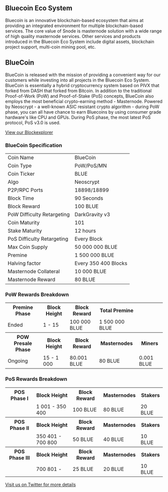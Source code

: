 <h2>Bluecoin Eco System</h2>
<p> Bluecoin is an innovative blockchain-based ecosystem that aims at providing an integrated environment 
	for multiple blockchain-based services. The core value of Snode is masternode solution with a wide 
	range of high quality masternode services. Other services and products introduced in the Bluecoin Eco 
	System include digital assets, blockchain project support, multi-coin mining pool, etc.
</p>

<h2>BlueCoin</h2>
<p> BlueCoin is released with the mission of providing a convenient way for our customers while investing
	into all projects in the Bluecoin Eco System. BlueCoin is essentially a hybrid cryptocurrency system 
	based on PIVX that forked from DASH that forked from Bitcoin. In addition to the traditional Proof-of-Work
	(PoW) and Proof-of-Stake (PoS) concepts, BlueCoin also employs the most beneficial crypto-earning method
	- Masternode. Powered by Neoscrypt - a well-known ASIC resistant crypto algorithm - during PoW phase, you 
	can all have chance to earn Bluecoins by using consumer grade hardware's like CPU and GPUs. During PoS 
	phase, the most latest PoS protocol, PoS v3.0 is used.
</p>

<a href="http://51.68.189.168:3001/" title="Bluecoin Explorer" target="_blank" rel="noopener noreferrer">View our Blockexplorer</a>

<h3>BlueCoin Specification</h3>
<table>
<tbody>
	<tr><td>Coin Name</td><td>BlueCoin</td></tr>
	<tr><td>Coin Type</td><td>PoW/PoS/MN</td></tr>
	<tr><td>Coin Ticker</td><td>BLUE</td></tr>	
	<tr><td>Algo</td><td>Neoscrypt</td></tr>
	<tr><td>P2P/RPC Ports</td><td>18898/18899</td></tr>
	<tr><td>Block Time</td><td>90 Seconds</td></tr>
	<tr><td>Block Reward</td><td>100 BLUE</td></tr>
	<tr><td>PoW Difficulty Retargeting</td><td>DarkGravity v3</td></tr>
	<tr><td>Coin Maturity</td><td>101</td></tr>
	<tr><td>Stake Maturity</td><td>12 hours</td></tr>
	<tr><td>PoS Difficulty Retargeting</td><td>Every Block</td></tr>
	<tr><td>Max Coin Supply</td><td>50 000 000 BLUE</td></tr> 
	<tr><td>Premine</td><td>1 500 000 BLUE</td></tr>
	<tr><td>Halving factor</td><td>Every 350 400 Blocks</td></tr>
	<tr><td>Masternode Collateral</td><td>10 000 BLUE</td></tr>
	<tr><td>Masternode Reward</td><td>80 BLUE</td></tr>
</tbody>
</table>

<h3>PoW Rewards Breakdown</h3>
<table>
<tbody>
	<tr><th>Premine Phase</th><th>Block Height</th><th>Block Reward</th><th>Total Premine</th></tr>
	<tr><td>Ended</td><td>1 - 15</td><td>100 000 BLUE</td><td>1 500 000 BLUE</th></tr>
</tbody>
<tbody>
	<tr><th>POW Presale Phase</th><th>Block Height</th><th>Block Reward</th><th>Masternodes</th><th>Miners</th></tr>	
	<tr><td>Ongoing</td><td>15 - 1 000</td><td>80.001 BLUE</td><td>80 BLUE</td><td>0.001 BLUE</td></tr>
</tbody>
</table>

<h3>PoS Rewards Breakdown</h3>
<table>
<tbody>
	<tr><th>POS Phase I</th><th>Block Height</th><th>Block Reward</th><th>Masternodes</th><th>Stakers</th></tr>	
	<tr><td></td><td>1 001 - 350 400</td><td>100 BLUE</td><td>80 BLUE</td><td>20 BLUE</td></tr>
</tbody>
<tbody>
	<tr><th>POS Phase II</th><th>Block Height</th><th>Block Reward</th><th>Masternodes</th><th>Stakers</th></tr>	
	<tr><td></td><td>350 401 - 700 800</td><td>50 BLUE</td><td>40 BLUE</td><td>10 BLUE</td></tr>
</tbody>
<tbody>
	<tr><th>POS Phase III</th><th>Block Height</th><th>Block Reward</th><th>Masternodes</th><th>Stakers</th></tr>	
	<tr><td></td><td>700 801 - </td><td>25 BLUE</td><td>20 BLUE</td><td>10 BLUE</td></tr>
</tbody>
</table>

<a href="https://twitter.com/heindeep" title="Bluecoin on Twitter" target="_blank" rel="noopener noreferrer">Visit us on Twitter for more details</a>
